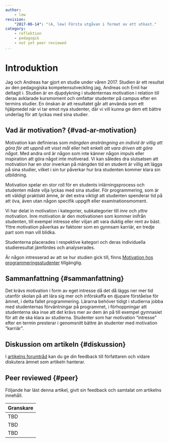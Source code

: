```yaml
---
author:
    - lew
revision:
    "2017-06-14": "(A, lew) Första utgåvan i format av ett utkast."
category:
    - reflektion
    - pedagogik
    - not yet peer reviewed
...
```

Introduktion
===================================
Jag och Andreas har gjort en studie under våren 2017. Studien är ett resultat av den pedagogiska kompetensutveckling jag, Andreas och Emil har deltagit i. Studien är en djupdykning i studenternas motivation i relation till deras avklarade kursmoment och omfattar studenter på campus efter en termins studier. En önskan är att resultatet går att använda som ett hjälpmedel när vi tar emot nya studenter, där vi vill kunna ge dem ett bättre underlag för att lyckas med sina studier. 



<!--more-->



Vad är motivation? {#vad-ar-motivation}
-----------------------
Motivation kan definieras som *mängden ansträngning en individ är villig att göra för att uppnå ett visst mål* eller helt enkelt *att vara driven att göra något*. Med andra ord är någon som inte känner någon impuls eller inspiration att göra något inte motiverad. Vi kan således dra slutsatsen att motivation har en stor inverkan på mängden tid en student är villig att lägga på sina studier, vilket i sin tur påverkar hur bra studenten kommer klara sin utbildning.  

Motivation spelar en stor roll för en students inlärningsprocess och studenten måste vilja lyckas med sina studier. För programmering, som är ett väldigt praktiskt ämne, är det extra viktigt att studenten spenderar tid på att öva, även utan någon specifik uppgift eller examinationsmoment.  

Vi har delat in motivation i kategorier, subkategorier till *inre* och *yttre* motivation. Inre motivation är den motivationen som kommer inifrån studenten, till exempel intresse eller viljan att vara duktig eller rent av bäst. Yttre motivation påverkas av faktorer som en gynnsam karriär, en tredje part som man vill blidka. 

Studenterna placerades i respektive kategori och deras individuella studieresultat jämfördes och analyserades.

Är någon intresserad av att se hur studien gick till, finns [Motivation hos programmeringsstudenter](article/pedagogik/Motivation_hos_programmeringsstudenter.pdf) tillgänglig.



Sammanfattning {#sammanfattning}
-----------------------
Det krävs motivation i form av eget intresse då det då läggs ner mer tid utanför skolan på att lära sig mer och införskaffa en djupare förståelse för ämnet, i detta fallet programmering. Lärarna behöver tidigt i studierna jobba med studenternas förväntningar på programmet, i förhoppningar att studenterna ska inse att det krävs mer av dem än på till exempel gymnasiet för att de ska klara av studierna. Studenter som har motivation “intresse” efter en termin presterar i genomsnitt bättre än studenter med motivation “karriär”. 



Diskussion om artikeln {#diskussion}
-----------------------

I [artikelns forumtråd](t/XXX) kan du ge din feedback till författaren och vidare diskutera ämnet som artikeln hanterar.



Peer reviewed {#peer}
-----------------------
Följande har läst denna artikel, givit sin feedback och samtalat om artikelns innehåll.

| Granskare |
|-----------|
|TBD |
|TBD |
|TBD |
